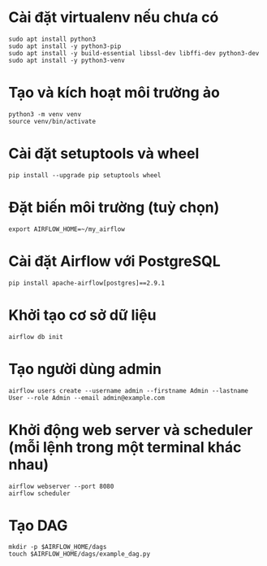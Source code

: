 # Cài đặt virtualenv nếu chưa có
```
sudo apt install python3
sudo apt install -y python3-pip
sudo apt install -y build-essential libssl-dev libffi-dev python3-dev
sudo apt install -y python3-venv
```
# Tạo và kích hoạt môi trường ảo
```
python3 -m venv venv
source venv/bin/activate
```
# Cài đặt setuptools và wheel
```
pip install --upgrade pip setuptools wheel
```
# Đặt biến môi trường (tuỳ chọn)
```
export AIRFLOW_HOME=~/my_airflow
```
# Cài đặt Airflow với PostgreSQL
```
pip install apache-airflow[postgres]==2.9.1
```
# Khởi tạo cơ sở dữ liệu
```
airflow db init
```
# Tạo người dùng admin
```
airflow users create --username admin --firstname Admin --lastname User --role Admin --email admin@example.com
```
# Khởi động web server và scheduler (mỗi lệnh trong một terminal khác nhau)
```
airflow webserver --port 8080
airflow scheduler
```
# Tạo DAG
```
mkdir -p $AIRFLOW_HOME/dags
touch $AIRFLOW_HOME/dags/example_dag.py
```